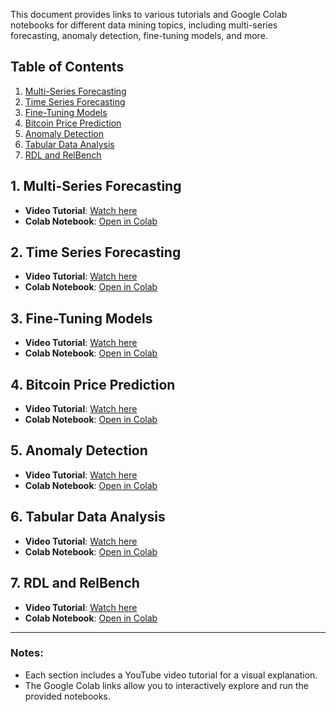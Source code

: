 This document provides links to various tutorials and Google Colab notebooks for different data mining topics, including multi-series forecasting, anomaly detection, fine-tuning models, and more.

## Table of Contents
1. [Multi-Series Forecasting](#multi-series-forecasting)
2. [Time Series Forecasting](#time-series-forecasting)
3. [Fine-Tuning Models](#fine-tuning-models)
4. [Bitcoin Price Prediction](#bitcoin-price-prediction)
5. [Anomaly Detection](#anomaly-detection)
6. [Tabular Data Analysis](#tabular-data-analysis)
7. [RDL and RelBench](#rdl-and-relbench)

## 1. Multi-Series Forecasting
- **Video Tutorial**: [Watch here](https://youtu.be/qMAP64z2xbw)
- **Colab Notebook**: [Open in Colab](https://colab.research.google.com/drive/1AIzhCCXX0XLTqbqnRhigtUDRNO78Q-sf?usp=sharing)

## 2. Time Series Forecasting
- **Video Tutorial**: [Watch here](https://youtu.be/yCxYUbFUByo)
- **Colab Notebook**: [Open in Colab](https://colab.research.google.com/drive/1Ny3z1RmOEGY3Y97JApWv8OqGJ0RXFPQ7?usp=sharing)

## 3. Fine-Tuning Models
- **Video Tutorial**: [Watch here](https://youtu.be/3d6BS8uxBmg)
- **Colab Notebook**: [Open in Colab](https://colab.research.google.com/drive/13CSRGSKbR1SvQcH5CX-gZOjWUcam5Uq_?usp=sharing)

## 4. Bitcoin Price Prediction
- **Video Tutorial**: [Watch here](https://youtu.be/2BkVqGP7H0g)
- **Colab Notebook**: [Open in Colab](https://colab.research.google.com/drive/13YH3DohA2m_XAV2Mub-pf-o3nRP6tgeE?usp=sharing)

## 5. Anomaly Detection
- **Video Tutorial**: [Watch here](https://youtu.be/iEwF4Xcf9Bg)
- **Colab Notebook**: [Open in Colab](https://colab.research.google.com/drive/1pWHd-g1hHcEiKT_HX3aZSWCcAswcZDhq?usp=sharing)

## 6. Tabular Data Analysis
- **Video Tutorial**: [Watch here](https://youtu.be/XE-MXZdukmo)
- **Colab Notebook**: [Open in Colab](https://colab.research.google.com/drive/1gwHg4ojh-vkjuEoIIYECWFbuwcK2-hPs?usp=sharing)

## 7. RDL and RelBench
- **Video Tutorial**: [Watch here](https://youtu.be/jToWzOfCvoI)
- **Colab Notebook**: [Open in Colab](https://colab.research.google.com/drive/1nbfkKAebTM8G9XUULDwHk9nNlkt3Qxw8?usp=sharing)

---

### Notes:
- Each section includes a YouTube video tutorial for a visual explanation.
- The Google Colab links allow you to interactively explore and run the provided notebooks.
